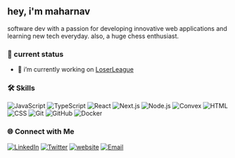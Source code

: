 


<!-- Introduction -->
##  hey, i'm maharnav

software dev with a passion for developing innovative web applications and learning new tech everyday.
also, a huge chess enthusiast.

<!-- About Me -->
### 📌 current status
- 🔭 i’m currently working on [LoserLeague](https://loserleague.vercel.app)


<!-- Skills -->
### 🛠️ Skills

![JavaScript](https://img.shields.io/badge/-JavaScript-black?style=flat-square&logo=javascript)
![TypeScript](https://img.shields.io/badge/-TypeScript-black?style=flat-square&logo=typescript)
![React](https://img.shields.io/badge/-React-black?style=flat-square&logo=react)
![Next.js](https://img.shields.io/badge/-Next.js-black?style=flat-square&logo=nextdotjs)
![Node.js](https://img.shields.io/badge/-Node.js-black?style=flat-square&logo=nodedotjs)
![Convex](https://img.shields.io/badge/-Convex-black?style=flat-square&logo=convex)
![HTML](https://img.shields.io/badge/-HTML-black?style=flat-square&logo=html5)
![CSS](https://img.shields.io/badge/-CSS-black?style=flat-square&logo=css3)
![Git](https://img.shields.io/badge/-Git-black?style=flat-square&logo=git)
![GitHub](https://img.shields.io/badge/-GitHub-black?style=flat-square&logo=github)
![Docker](https://img.shields.io/badge/-Docker-black?style=flat-square&logo=docker)




<!-- Social Links -->
### 🌐 Connect with Me

[![LinkedIn](https://img.shields.io/badge/-LinkedIn-blue?style=flat-square&logo=linkedin&logoColor=white&link=https://www.linkedin.com/in/maharnav-deka-06742815a/?originalSubdomain=in)](https://www.linkedin.com/in/maharnav-deka-06742815a/?originalSubdomain=in)
[![Twitter](https://img.shields.io/badge/-Twitter-blue?style=flat-square&logo=twitter&logoColor=white&link=https://x.com/dekamdev)](https://x.com/dekamdev)
[![website](https://img.shields.io/badge/-Portfolio-black?style=flat-square&logo=aboutdotme&logoColor=white&link=https://mdeka.vercel.app)](https://mdeka.vercel.app)
[![Email](https://img.shields.io/badge/-Email-black?style=flat-square&logo=gmail&logoColor=white&link=mailto:dekamaharnavchess@gmail.com)](mailto:dekamaharnavchess@gmail.com)


